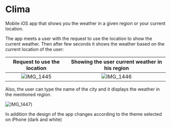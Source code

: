 # Clima
Mobile iOS app that shows you the weather in a given region or your current location.

The app meets a user with the request to use the location to show the current weather.
Then after few seconds it shows the weather based on the current location of the user:

Request to use the location       |   Showing the user current weather in his region
:--------------------------------:|:------------------------------------------------:
![IMG_1445](https://user-images.githubusercontent.com/121186235/236451904-0f7d0727-6565-4040-8c8e-9290f01d2383.PNG)   |   ![IMG_1446](https://user-images.githubusercontent.com/121186235/236452074-948ce67f-d3fd-4cb5-90ae-68a076f03302.PNG)

Also, the user can type the name of the city and it displays the weather in the mentioned region.

![IMG_1447](https://user-images.githubusercontent.com/121186235/236452214-7dd507b3-0a41-42c3-9c3c-351e76a99f6d.PNG=250x250))

In addition the design of the app changes according to the theme selected on iPhone (dark and white)
